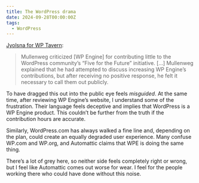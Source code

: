 ```yaml
---
title: The WordPress drama
date: 2024-09-28T00:00:00Z
tags:
  - WordPress
---
```

[Jyolsna for WP Tavern](https://wptavern.com/highlights-from-matt-mullenwegs-spiciest-word-camp-presentation-at-wordcamp-us-2024):

> Mullenweg criticized [WP Engine] for contributing little to the WordPress community’s “Five for the Future” initiative. […] Mullenweg explained that he had attempted to discuss increasing WP Engine’s contributions, but after receiving no positive response, he felt it necessary to call them out publicly.

To have dragged this out into the public eye feels&nbsp;*misguided*. At the same time, after reviewing WP Engine’s website, I understand some of the frustration. Their language feels deceptive and implies that WordPress is a WP Engine product. This couldn’t be further from the truth if the contribution hours are accurate.

Similarly, WordPress.com has always walked a fine line and, depending on the plan, could create an equally degraded user experience. Many confuse WP.com and WP.org, and Automattic claims that WPE is doing the same thing.

There’s a lot of grey here, so neither side feels completely right or wrong, but I feel like Automattic comes out worse for wear. I feel for the people working there who could have done without this noise.
